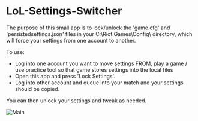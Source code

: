# LoL-Settings-Switcher

The purpose of this small app is to lock/unlock the 'game.cfg' and 'persistedsettings.json' files in your C:\Riot Games\Config\ directory, which will force your settings from one account to another.

To use: 
- Log into one account you want to move settings FROM, play a game / use practice tool so that game stores settings into the local files
- Open this app and press 'Lock Settings'. 
- Log into other account and queue into your match and your settings should be copied. 

You can then unlock your settings and tweak as needed. 

![Main](/img/main.png)


